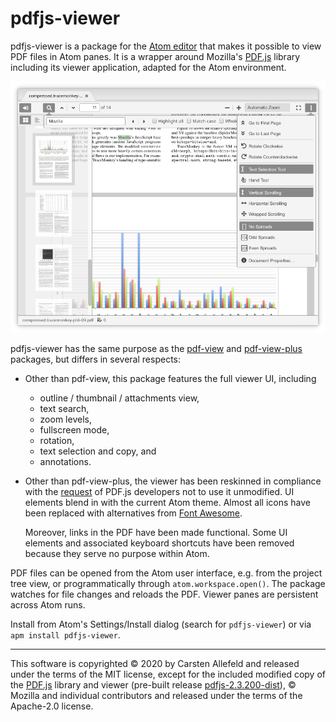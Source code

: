 # pdfjs-viewer

pdfjs-viewer is a package for the [Atom editor](https://atom.io/) that makes it possible to view PDF files in Atom panes. It is a wrapper around Mozilla's [PDF.js](https://github.com/mozilla/pdf.js) library including its viewer application, adapted for the Atom environment.

![screenshot](pdfjs-viewer.png)

pdfjs-viewer has the same purpose as the [pdf-view](https://atom.io/packages/pdf-view) and [pdf-view-plus](https://atom.io/packages/pdf-view-plus) packages, but differs in several respects:

-   Other than pdf-view, this package features the full viewer UI, including

    -   outline / thumbnail / attachments view,
    -   text search,
    -   zoom levels,
    -   fullscreen mode,
    -   rotation,
    -   text selection and copy, and
    -   annotations.

-   Other than pdf-view-plus, the viewer has been reskinned in compliance with the [request](https://mozilla.github.io/pdf.js/getting_started/) of PDF.js developers not to use it unmodified. UI elements blend in with the current Atom theme. Almost all icons have been replaced with alternatives from [Font Awesome](https://fontawesome.com/).

    Moreover, links in the PDF have been made functional. Some UI elements and associated keyboard shortcuts have been removed because they serve no purpose within Atom. 

PDF files can be opened from the Atom user interface, e.g. from the project tree view, or programmatically through `atom.workspace.open()`. The package watches for file changes and reloads the PDF. Viewer panes are persistent across Atom runs.

Install from Atom's Settings/Install dialog (search for `pdfjs-viewer`) or via `apm install pdfjs-viewer`.

---


This software is copyrighted © 2020 by Carsten Allefeld and released under the terms of the MIT license, except for the included modified copy of the [PDF.js](https://github.com/mozilla/pdf.js) library and viewer (pre-built release [pdfjs-2.3.200-dist](https://github.com/mozilla/pdfjs-dist/releases/tag/v2.3.200)), © Mozilla and individual contributors and released under the terms of the Apache-2.0 license.
